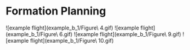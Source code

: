 Formation Planning
========================

![example flight](example_b_1/Figure\ 4.gif)
![example flight](example_b_1/Figure\ 6.gif)
![example flight](example_b_1/Figure\ 9.gif)
![example flight](example_b_1/Figure\ 10.gif)
